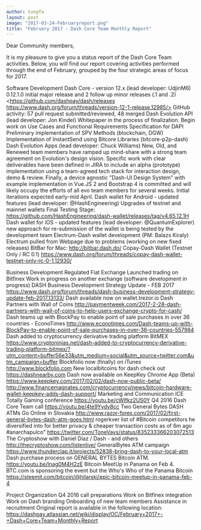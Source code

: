 ```yaml
---
author: tungfa
layout: post
image: "2017-03-24-Februaryreport.png"
title: "February 2017 - Dash Core Team Monthly Report"
---
```

Dear Community members,

It is my pleasure to give you a status report of the Dash Core Team activities. Below, you will find our report covering activities performed through the end of February, grouped by the four strategic areas of focus for 2017.

Software Development
Dash Core - version 12.x (lead developer: UdjinM6)
0.12.1.0 initial major release and 2 follow up minor releases (.1 and .2) <https://github.com/dashpay/dash/releases https://www.dash.org/forum/threads/version-12-1-release.12985/>
GitHub activity: 57 pull request submitted/reviewed, 48 merged
Dash Evolution API (lead developer: Jon Kindel)
Whitepaper in the process of finalization.
Begin work on Use Cases and Functional Requirements Specification for DAPI
Preliminary implementation of SPV Methods (blockchain, DGW)
Implementation of InstantSend using Bitcore Libraries (bitcore-p2p-dash)
Dash Evolution Apps (lead developer: Chuck Williams)
New, Old, and Renewed team members have ramped up mind-share with a strong team agreement on Evolution's design vision. Specific work with clear deliverables have been defined in JIRA to include an alpha (prototype) implementation using a team-agreed tech stack for interaction design, demo &amp; review. Finally, a device agnostic "Dash-UI Design System" with example implementation in Vue.JS 2 and Bootstrap 4 is committed and will likely occupy the efforts of all evo team members for several weeks. Initial iterations expected early-mid April.
Dash wallet for Android - updated features (lead developer: @HashEngineering)
Upgrades of testnet and mainnet wallets
Final Testing Stage: <https://github.com/HashEngineering/dash-wallet/releases/tag/v4.65.12.1H>
Dash wallet for iOS - updated features (lead developer: @QuantumExplorer)
new approach for re-submission of the wallet is being tested by the development team
Electrum-Dash wallet development (PM: Balazs Kiraly)
Electrum pulled from Webpage due to problems (working on new fixed releases)
BitBar for Mac: http://bitbar.dash.do/
Copay-Dash Wallet (Testnet Only / RC 0.1)
<https://www.dash.org/forum/threads/copay-dash-wallet-testnet-only-rc-0-1.12930/>

Business Development
Regulated Fiat Exchange
Launched trading on Bitfinex
Work in progress on another exchange (software development in progress)
DASH Business Development Strategy Update - FEB 2017
<https://www.dash.org/forum/threads/dash-business-development-strategy-update-feb-2017.13133/>
Dash available now on wallet.trezor.io
Dash Partners with Wall of Coins
<http://paymentweek.com/2017-2-28-dash-partners-with-wall-of-coins-to-help-users-exchange-crypto-for-cash/>
Dash teams up with BlockPay to enable point of sale purchases in over 36 countries - EconoTimes
<http://www.econotimes.com/Dash-teams-up-with-BlockPay-to-enable-point-of-sale-purchases-in-over-36-countries-557984>
Dash added to cryptocurrency derivative trading platform BitMEX
<https://www.cryptoninjas.net/dash-added-to-cryptocurrency-derivative-trading-platform-bitmex/?utm_content=buffer56e33&utm_medium=social&utm_source=twitter.com&utm_campaign=buffer>
Blockfolio now (finally) on iTunes
<http://www.blockfolio.com>
New localbitcoins for dash check out https://dashnearby.com
Dash now available on KeepKey Chrome App (Beta)
<https://www.keepkey.com/2017/02/02/dash-now-public-beta/>
<http://www.financemagnates.com/cryptocurrency/news/bitcoin-hardware-wallet-keepkey-adds-dash-support/>
Marketing and Communication
ICE Totally Gaming conference
<https://youtu.be/cWIfkz2US0Y>
Q4 2016 Dash Core Team call
<https://youtu.be/4te9Yydy8cc>
Two General Bytes DASH ATMs Go Online in Slovakia
<http://www.razor-forex.com/2017/02/first-general-bytes-dash-atm-goes.html>
rogerkver list of #Bitcoin competitors he diversified into for better privacy &amp; cheaper transaction costs as of 6m ago #anarchapulco"
<https://twitter.com/ToneVays/status/835233366203072513>
The Cryptoshow with Daniel Diaz / Dash - and others
<http://thecryptoshow.com/listenlive/>
GeneralBytes ATM campaign
<https://www.thunderclap.it/projects/52838-bring-dash-to-your-local-atm>
Dash purchase process on GENERAL BYTES Bitcoin ATM.
https://youtu.be/lnag0M4H2zE
Bitcoin MeetUp in Panama on Feb 4.
BTC.com is sponsoring the event but the Who's Who of the Panama Bitcoin <https://steemit.com/bitcoin/@hilarski/epic-bitcoin-meetup-in-panama-feb-4>

Project Organization
Q4 2016 call preparations
Work on Bitfinex integration
Work on Dash branding
Onboarding of new team members
Assistance in recruitment
Original report is available in the following location: <https://dashpay.atlassian.net/wiki/display/OC/February+2017+-+Dash+Core+Team+Monthly+Report>
